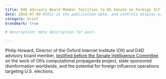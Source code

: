 ```yaml
---
title: D4D Advisory Board Member Testifies to US Senate on Foreign Influence Operations
date: 2018-07-09 #this is the publication date, and controls display order.
category: brief
brandmark: true

# description: meta description for post.

---
```


Philip Howard, Director of the Oxford Internet Institute (OII) and D4D advisory board member, [testified before the Senate Intelligence Committee][link] on the work of OII’s computational propaganda project, state sponsored disinformation worldwide, and the potential for foreign influence operations targeting U.S. elections.

[link]: https://www.intelligence.senate.gov/hearings/open-hearing-foreign-influence-operations-and-their-use-social-media-platforms